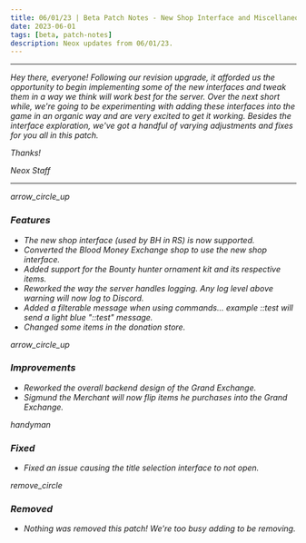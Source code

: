 ```yaml
---
title: 06/01/23 | Beta Patch Notes - New Shop Interface and Miscellaneous Changes
date: 2023-06-01
tags: [beta, patch-notes]
description: Neox updates from 06/01/23.
---
```


***
<em>Hey there, everyone! Following our revision upgrade, it afforded us the opportunity to begin implementing some of the new interfaces and tweak them in a way we think will work best for the server. Over the next short while, we're going to be experimenting with adding these interfaces into the game in an organic way and are very excited to get it working. Besides the interface exploration, we've got a handful of varying adjustments and fixes for you all in this patch.

<em>Thanks!

<em>Neox Staff<br>

***

<div class="spacer-large"></div>
<div class="changes-body">
    <div class="changes-body changes-row features">
        <div class="changes-row-header">
            <span class="icon">
                <span class="material-symbols-outlined">arrow_circle_up</span>
            </span>
            <h3>Features</h3>
        </div>
    </div>
</div>
<div class="spacer-small"></div>

- The new shop interface (used by BH in RS) is now supported.
- Converted the Blood Money Exchange shop to use the new shop interface.
- Added support for the Bounty hunter ornament kit and its respective items.
- Reworked the way the server handles logging. Any log level above warning will now log to Discord.
- Added a filterable message when using commands... example ::test will send a light blue "::test" message.
- Changed some items in the donation store.

<div class="spacer-medium"></div>
<div class="changes-body">
    <div class="changes-body changes-row improvements">
        <div class="changes-row-header">
            <span class="icon">
                <span class="material-symbols-outlined">arrow_circle_up</span>
            </span>
            <h3>Improvements</h3>
        </div>
    </div>
</div>
<div class="spacer-small"></div>

- Reworked the overall backend design of the Grand Exchange.
- Sigmund the Merchant will now flip items he purchases into the Grand Exchange.

<div class="spacer-medium"></div>
<div class="changes-body">
    <div class="changes-body changes-row fixed">
        <div class="changes-row-header">
            <span class="icon">
                <span class="material-symbols-outlined">handyman</span>
            </span>
            <h3>Fixed</h3>
        </div>
    </div>
</div>
<div class="spacer-small"></div>

- Fixed an issue causing the title selection interface to not open.

<div class="spacer-medium"></div>
<div class="changes-body">
    <div class="changes-body changes-row removed">
        <div class="changes-row-header">
            <span class="icon">
                <span class="material-symbols-outlined">remove_circle</span>
            </span>
            <h3>Removed</h3>
        </div>
    </div>
</div>
<div class="spacer-small"></div>

- Nothing was removed this patch! We're too busy adding to be removing.

<div class="spacer-medium"></div>
<br><br>

